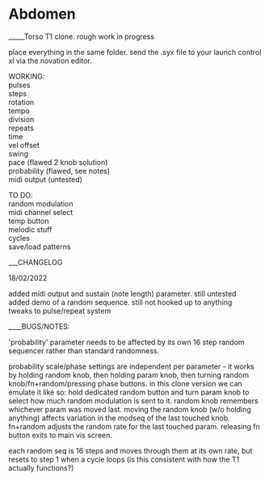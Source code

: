 # Abdomen
_____Torso T1 clone. rough work in progress

place everything in the same folder. send the .syx file to your launch control xl via the novation editor.



WORKING:  
pulses  
steps  
rotation  
tempo  
division  
repeats  
time  
vel offset  
swing  
pace (flawed 2 knob solution)  
probability (flawed, see notes)  
midi output (untested)  

  
  
TO DO:  
random modulation  
midi channel select  
temp button  
melodic stuff  
cycles  
save/load patterns  

  



___CHANGELOG  

  

18/02/2022  

  

added midi output and sustain (note length) parameter. still untested  
added demo of a random sequence. still not hooked up to anything  
tweaks to pulse/repeat system  

  

____BUGS/NOTES:  

  

'probability' parameter needs to be affected by its own 16 step random sequencer rather than standard randomness. 

  

probability scale/phase settings are independent per parameter - it works by holding random knob, then holding param knob, then turning random knob/fn+random/pressing phase buttons. in this clone version we can emulate it like so: hold dedicated random button and turn param knob to select how much random modulation is sent to it.
random knob remembers whichever param was moved last. moving the random knob (w/o holding anything) affects variation in the modseq of the last touched knob. fn+random adjusts the random rate for the last touched param. releasing fn button exits to main vis screen.

  

each random seq is 16 steps and moves through them at its own rate, but resets to step 1 when a cycle loops (is this consistent with how the T1 actually functions?)
